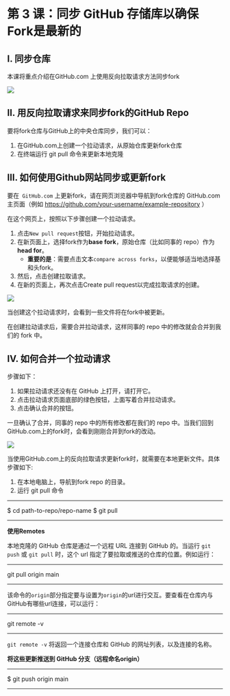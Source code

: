 # 第 3 课：同步 GitHub 存储库以确保Fork是最新的

## Ⅰ. 同步仓库

本课将重点介绍在GitHub.com 上使用反向拉取请求方法同步fork

![](https://www.earthdatascience.org/images/earth-analytics/git-version-control/git-fork-clone-flow.png)

## Ⅱ. 用反向拉取请求来同步fork的GitHub Repo

要将fork仓库与GitHub上的中央仓库同步，我们可以：

1. 在GitHub.com上创建一个拉动请求，从原始仓库更新fork仓库
2. 在终端运行 git pull 命令来更新本地克隆

## Ⅲ. 如何使用Github网站同步或更新fork

要在` GitHub.com` 上更新fork，请在网页浏览器中导航到fork仓库的 GitHub.com 主页面（例如 https://github.com/your-username/example-repository ）

在这个网页上，按照以下步骤创建一个拉动请求。

1. 点击`New pull request`按钮，开始拉动请求。
2. 在新页面上，选择fork作为**base fork**，原始仓库（比如同事的 repo）作为**head for**。
    - **重要的是**：需要点击文本`compare across forks`，以便能够适当地选择基和头fork。
3. 然后，点击创建拉取请求。
4. 在新的页面上，再次点击Create pull request以完成拉取请求的创建。

![](https://www.earthdatascience.org/images/earth-analytics/git-version-control/git-reverse-pr-demo.gif)

当创建这个拉动请求时，会看到一些文件将在fork中被更新。

在创建拉动请求后，需要合并拉动请求，这样同事的 repo 中的修改就会合并到我们的 fork 中。

## Ⅳ. 如何合并一个拉动请求

步骤如下：

1. 如果拉动请求还没有在 GitHub 上打开，请打开它。
2. 点击拉动请求页面底部的绿色按钮，上面写着合并拉动请求。
3. 点击确认合并的按钮。

一旦确认了合并，同事的 repo 中的所有修改都在我们的 repo 中。当我们回到GitHub.com上的fork时，会看到刚刚合并到fork的改动。

![](https://www.earthdatascience.org/images/earth-analytics/git-version-control/github-merge-reverse-pull-request.gif)

当使用GitHub.com上的反向拉取请求更新fork时，就需要在本地更新文件。具体步骤如下:

1. 在本地电脑上，导航到fork repo 的目录。
2. 运行 git pull 命令

***
$ cd path-to-repo/repo-name
$ git pull
***

**使用Remotes**

本地克隆的 GitHub 仓库是通过一个远程 URL 连接到 GitHub 的。当运行 `git push` 或 `git pull` 时，这个 url 指定了要拉取或推送的仓库的位置。例如运行：

***
git pull origin main
***

该命令的`origin`部分指定要与设置为`origin`的url进行交互。要查看在仓库内与GitHub有哪些url连接，可以运行：

***
git remote -v
***

`git remote -v` 将返回一个连接仓库和 GitHub 的网址列表，以及连接的名称。

**将这些更新推送到 GitHub 分支（远程命名origin）**

***
$ git push origin main
***